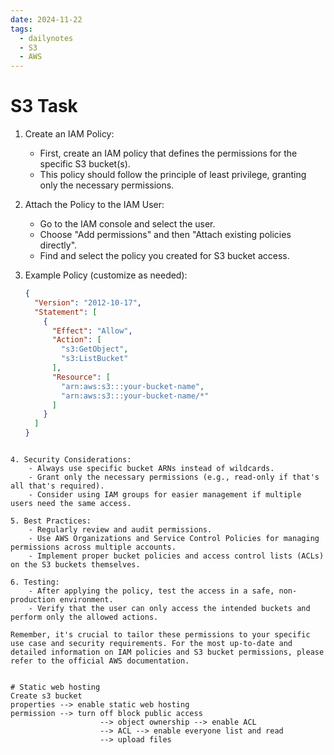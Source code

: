 ```yaml
---
date: 2024-11-22
tags:
  - dailynotes
  - S3
  - AWS
---
```

# S3 Task
1. Create an IAM Policy:
    - First, create an IAM policy that defines the permissions for the specific S3 bucket(s).
    - This policy should follow the principle of least privilege, granting only the necessary permissions.
	
2. Attach the Policy to the IAM User:
    - Go to the IAM console and select the user.
    - Choose "Add permissions" and then "Attach existing policies directly".
    - Find and select the policy you created for S3 bucket access.
	
3. Example Policy (customize as needed):
    ```json
    {
      "Version": "2012-10-17",
      "Statement": [
        {
          "Effect": "Allow",
          "Action": [
            "s3:GetObject",
            "s3:ListBucket"
          ],
          "Resource": [
            "arn:aws:s3:::your-bucket-name",
            "arn:aws:s3:::your-bucket-name/*"
          ]
        }
      ]
    }
```
    
4. Security Considerations:
    - Always use specific bucket ARNs instead of wildcards.
    - Grant only the necessary permissions (e.g., read-only if that's all that's required).
    - Consider using IAM groups for easier management if multiple users need the same access.
	
5. Best Practices:
    - Regularly review and audit permissions.
    - Use AWS Organizations and Service Control Policies for managing permissions across multiple accounts.
    - Implement proper bucket policies and access control lists (ACLs) on the S3 buckets themselves.
	
6. Testing:
    - After applying the policy, test the access in a safe, non-production environment.
    - Verify that the user can only access the intended buckets and perform only the allowed actions.

Remember, it's crucial to tailor these permissions to your specific use case and security requirements. For the most up-to-date and detailed information on IAM policies and S3 bucket permissions, please refer to the official AWS documentation.


# Static web hosting
Create s3 bucket
properties --> enable static web hosting
permission --> turn off block public access
					--> object ownership --> enable ACL
					--> ACL --> enable everyone list and read
					--> upload files
